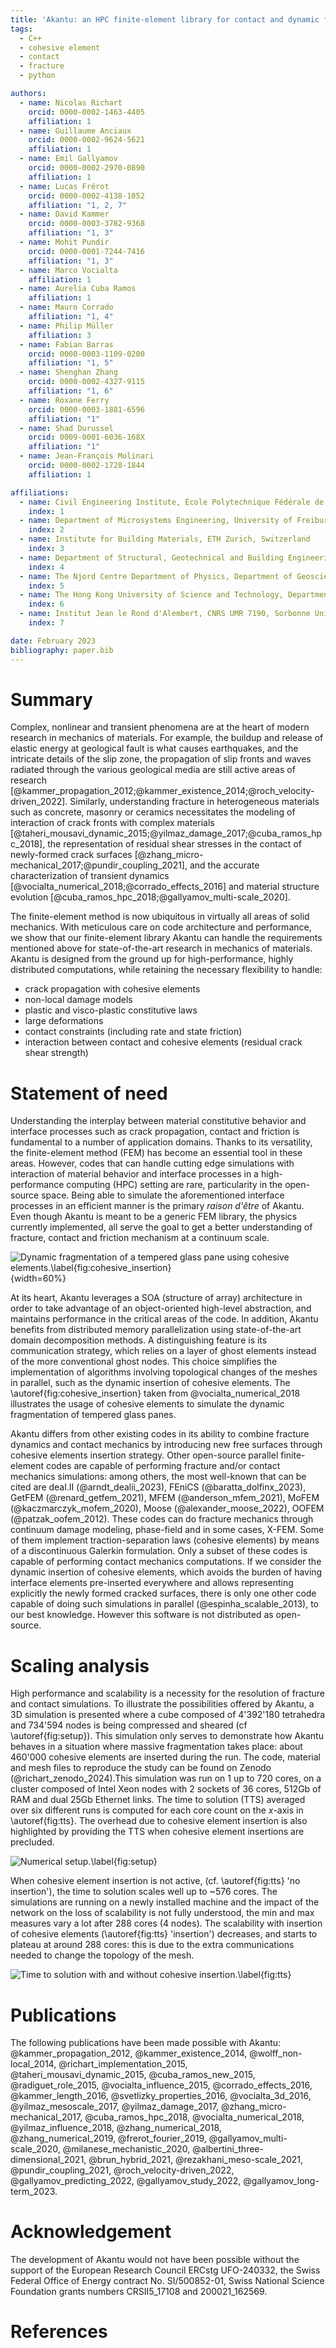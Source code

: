 ```yaml
---
title: 'Akantu: an HPC finite-element library for contact and dynamic fracture simulations'
tags:
  - C++
  - cohesive element
  - contact
  - fracture
  - python

authors:
  - name: Nicolas Richart
    orcid: 0000-0002-1463-4405
    affiliation: 1
  - name: Guillaume Anciaux
    orcid: 0000-0002-9624-5621
    affiliation: 1
  - name: Emil Gallyamov
    orcid: 0000-0002-2970-0890
    affiliation: 1
  - name: Lucas Frérot
    orcid: 0000-0002-4138-1052
    affiliation: "1, 2, 7"
  - name: David Kammer
    orcid: 0000-0003-3782-9368
    affiliation: "1, 3"
  - name: Mohit Pundir
    orcid: 0000-0001-7244-7416 
    affiliation: "1, 3"
  - name: Marco Vocialta
    affiliation: 1
  - name: Aurelia Cuba Ramos
    affiliation: 1
  - name: Mauro Corrado
    affiliation: "1, 4"
  - name: Philip Müller
    affiliation: 3
  - name: Fabian Barras
    orcid: 0000-0003-1109-0200
    affiliation: "1, 5"
  - name: Shenghan Zhang
    orcid: 0000-0002-4327-9115
    affiliation: "1, 6"
  - name: Roxane Ferry
    orcid: 0000-0003-1881-6596
    affiliation: "1"
  - name: Shad Durussel
    orcid: 0009-0001-6036-168X
    affiliation: "1"
  - name: Jean-François Molinari
    orcid: 0000-0002-1728-1844
    affiliation: 1

affiliations:
  - name: Civil Engineering Institute, École Polytechnique Fédérale de Lausanne, Switzerland
    index: 1
  - name: Department of Microsystems Engineering, University of Freiburg, Germany
    index: 2
  - name: Institute for Building Materials, ETH Zurich, Switzerland
    index: 3
  - name: Department of Structural, Geotechnical and Building Engineering, Politecnico di Torino, Italy
    index: 4
  - name: The Njord Centre Department of Physics, Department of Geosciences, University of Oslo, Norway
    index: 5
  - name: The Hong Kong University of Science and Technology, Department of Civil and Environmental Engineering
    index: 6
  - name: Institut Jean le Rond d'Alembert, CNRS UMR 7190, Sorbonne Université, France
    index: 7

date: February 2023
bibliography: paper.bib
---
```


# Summary
Complex, nonlinear and transient phenomena are at the heart of modern research
in mechanics of materials. For example, the buildup and release of elastic
energy at geological fault is what causes earthquakes, and the intricate details
of the slip zone, the propagation of slip fronts and waves radiated through the
various geological media are still active areas of research
[@kammer_propagation_2012;@kammer_existence_2014;@roch_velocity-driven_2022].
Similarly, understanding fracture in heterogeneous materials such as concrete,
masonry or ceramics necessitates the modeling of interaction of crack fronts
with complex materials
[@taheri_mousavi_dynamic_2015;@yilmaz_damage_2017;@cuba_ramos_hpc_2018], the
representation of residual shear stresses in the contact of newly-formed crack
surfaces [@zhang_micro-mechanical_2017;@pundir_coupling_2021], and the accurate
characterization of transient dynamics
[@vocialta_numerical_2018;@corrado_effects_2016] and material structure
evolution [@cuba_ramos_hpc_2018;@gallyamov_multi-scale_2020].

The finite-element method is now ubiquitous in virtually all areas of solid
mechanics. With meticulous care on code architecture and performance, we show
that our finite-element library Akantu  can handle the requirements
mentioned above for state-of-the-art research in mechanics of materials. Akantu
is designed from the ground up for high-performance, highly distributed
computations, while retaining the necessary flexibility to handle:

- crack propagation with cohesive elements
- non-local damage models
- plastic and visco-plastic constitutive laws
- large deformations
- contact constraints (including rate and state friction)
- interaction between contact and cohesive elements (residual crack shear
  strength)

# Statement of need

Understanding the interplay between material constitutive behavior and interface
processes such as crack propagation, contact and friction is fundamental to a
number of application domains. Thanks to its versatility, the finite-element
method (FEM) has become an essential tool in these areas. However, codes that
can handle cutting edge simulations with interaction of material behavior and
interface processes in a high-performance computing (HPC) setting are rare,
particularity in the open-source space. Being able to simulate the
aforementioned interface processes in an efficient manner is the primary *raison
d'être* of Akantu. Even though Akantu is meant to be a generic FEM library, the
physics currently implemented, all serve the goal to get a better understanding
of fracture, contact and friction mechanism at a continuum scale.

![Dynamic fragmentation of a tempered glass pane using cohesive elements.\label{fig:cohesive_insertion}](results/cohesive_insertion.png){width=60%}

At its heart, Akantu leverages a SOA (structure of array) architecture in order
to take advantage of an object-oriented high-level abstraction, and maintains
performance in the critical areas of the code. In addition, Akantu benefits from
distributed memory parallelization using state-of-the-art domain decomposition
methods. A distinguishing feature is its communication strategy, which relies on
a layer of ghost elements instead of the more conventional ghost nodes. This
choice simplifies the implementation of algorithms involving topological changes
of the meshes in parallel, such as the dynamic insertion of cohesive elements.
The \autoref{fig:cohesive_insertion} taken from @vocialta_numerical_2018
illustrates the usage of cohesive elements to simulate the dynamic fragmentation
of tempered glass panes.

Akantu differs from other existing codes in its ability to combine fracture
dynamics and contact mechanics by introducing new free surfaces through cohesive
elements insertion strategy. Other open-source parallel finite-element codes are
capable of performing fracture and/or contact mechanics simulations: among
others, the most well-known that can be cited are deal.II (@arndt_dealii_2023),
FEniCS (@baratta_dolfinx_2023), GetFEM (@renard_getfem_2021), MFEM
(@anderson_mfem_2021), MoFEM (@kaczmarczyk_mofem_2020), Moose
(@alexander_moose_2022), OOFEM (@patzak_oofem_2012). These codes can do fracture
mechanics through continuum damage modeling, phase-field and in some cases,
X-FEM. Some of them implement traction-separation laws (cohesive elements) by
means of a discontinuous Galerkin formulation. Only a subset of these codes is
capable of performing contact mechanics computations. If we consider the dynamic
insertion of cohesive elements, which avoids the burden of having interface
elements pre-inserted everywhere and allows representing explicitly the newly
formed cracked surfaces, there is only one other code capable of doing such
simulations in parallel (@espinha_scalable_2013), to our best knowledge. However
this software is not distributed as open-source.

# Scaling analysis

High performance and scalability is a necessity for the resolution of fracture
and contact simulations. To illustrate the possibilities offered by Akantu, a 3D
simulation is presented where a cube composed of 4'392'180 tetrahedra and
734'594 nodes is being compressed and sheared (cf \autoref{fig:setup}). This
simulation only serves to demonstrate how Akantu behaves in a situation where
massive fragmentation takes place: about 460'000 cohesive elements are inserted
during the run. The code, material and mesh files to reproduce the study can be
found on Zenodo (@richart_zenodo_2024).This simulation was run on 1 up to 720
cores, on a cluster composed of Intel Xeon nodes with 2 sockets of 36 cores,
512Gb of RAM and dual 25Gb Ethernet links. The time to solution (TTS) averaged
over six different runs is computed for each core count on the $x$-axis in
\autoref{fig:tts}. The overhead due to cohesive element insertion is also
highlighted by providing the TTS when cohesive element insertions are precluded.

![Numerical setup.\label{fig:setup}](results/cube.svg)

When cohesive element insertion is not active, (cf. \autoref{fig:tts} 'no
insertion'), the time to solution scales well up to ~576 cores. The simulations
are running on a newly installed machine and the impact of the network on the
loss of scalability is not fully understood, the min and max measures vary a lot
after 288 cores (4 nodes). The scalability with insertion of cohesive elements
(\autoref{fig:tts} 'insertion') decreases, and starts to plateau at around 288
cores: this is due to the extra communications needed to change the topology of
the mesh.

![Time to solution with and without cohesive insertion.\label{fig:tts}](results/TTS.svg)

# Publications
The following publications have been made possible with Akantu:
@kammer_propagation_2012, @kammer_existence_2014, @wolff_non-local_2014,
@richart_implementation_2015, @taheri_mousavi_dynamic_2015,
@cuba_ramos_new_2015, @radiguet_role_2015, @vocialta_influence_2015,
@corrado_effects_2016, @kammer_length_2016, @svetlizky_properties_2016,
@vocialta_3d_2016, @yilmaz_mesoscale_2017, @yilmaz_damage_2017,
@zhang_micro-mechanical_2017, @cuba_ramos_hpc_2018, @vocialta_numerical_2018,
@yilmaz_influence_2018, @zhang_numerical_2018, @zhang_numerical_2019,
@frerot_fourier_2019, @gallyamov_multi-scale_2020, @milanese_mechanistic_2020,
@albertini_three-dimensional_2021, @brun_hybrid_2021,
@rezakhani_meso-scale_2021, @pundir_coupling_2021, @roch_velocity-driven_2022,
@gallyamov_predicting_2022, @gallyamov_study_2022, @gallyamov_long-term_2023.

# Acknowledgement

The development of Akantu would not have been possible without the support of
the European Research Council ERCstg UFO-240332, the Swiss Federal Office of
Energy contract No. SI/500852-01, Swiss National Science Foundation grants numbers
CRSII5_17108 and 200021_162569.

# References
